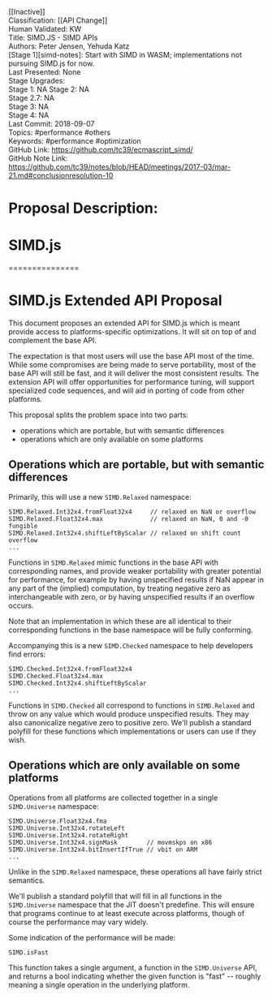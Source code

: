 [[Inactive]]<br>Classification: [[API Change]]<br>Human Validated: KW<br>Title: SIMD.JS - SIMD APIs<br>Authors: Peter Jensen, Yehuda Katz<br>[Stage 1][simd-notes]: Start with SIMD in WASM; implementations not pursuing SIMD.js for now.<br>Last Presented: None<br>Stage Upgrades:<br>Stage 1: NA
Stage 2: NA  
Stage 2.7: NA  
Stage 3: NA  
Stage 4: NA<br>Last Commit: 2018-09-07<br>Topics: #performance #others<br>Keywords: #performance #optimization <br>GitHub Link: https://github.com/tc39/ecmascript_simd/ <br>GitHub Note Link: https://github.com/tc39/notes/blob/HEAD/meetings/2017-03/mar-21.md#conclusionresolution-10
# Proposal Description:<br>
# SIMD.js
===============

SIMD.js Extended API Proposal
=============================

This document proposes an extended API for SIMD.js which is meant provide access
to platforms-specific optimizations. It will sit on top of and complement the
base API.

The expectation is that most users will use the base API most of the time. While
some compromises are being made to serve portability, most of the base API will
still be fast, and it will deliver the most consistent results. The extension API
will offer opportunities for performance tuning, will support specialized code
sequences, and will aid in porting of code from other platforms.

This proposal splits the problem space into two parts:
 - operations which are portable, but with semantic differences
 - operations which are only available on some platforms

Operations which are portable, but with semantic differences
------------------------------------------------------------

Primarily, this will use a new `SIMD.Relaxed` namespace:

```
SIMD.Relaxed.Int32x4.fromFloat32x4     // relaxed on NaN or overflow
SIMD.Relaxed.Float32x4.max             // relaxed on NaN, 0 and -0 fungible
SIMD.Relaxed.Int32x4.shiftLeftByScalar // relaxed on shift count overflow
...
```

Functions in `SIMD.Relaxed` mimic functions in the base API with corresponding names,
and provide weaker portability with greater potential for performance, for example by
having unspecified results if NaN appear in any part of the (implied) computation, by
treating negative zero as interchangeable with zero, or by having unspecified
results if an overflow occurs.

Note that an implementation in which these are all identical to their corresponding
functions in the base namespace will be fully conforming.

Accompanying this is a new `SIMD.Checked` namespace to help developers find errors:

```
SIMD.Checked.Int32x4.fromFloat32x4
SIMD.Checked.Float32x4.max
SIMD.Checked.Int32x4.shiftLeftByScalar
...
```

Functions in `SIMD.Checked` all correspond to functions in `SIMD.Relaxed` and
throw on any value which would produce unspecified results. They may also
canonicalize negative zero to positive zero. We'll publish a standard polyfill for
these functions which implementations or users can use if they wish.

Operations which are only available on some platforms
-----------------------------------------------------

Operations from all platforms are collected together in a single `SIMD.Universe` namespace:

```
SIMD.Universe.Float32x4.fma
SIMD.Universe.Int32x4.rotateLeft
SIMD.Universe.Int32x4.rotateRight
SIMD.Universe.Int32x4.signMask        // movmskps on x86
SIMD.Universe.Int32x4.bitInsertIfTrue // vbit on ARM
...
```

Unlike in the `SIMD.Relaxed` namespace, these operations all have fairly strict
semantics.

We'll publish a standard polyfill that will fill in all functions in the
`SIMD.Universe` namespace that the JIT doesn't predefine. This will ensure that
programs continue to at least execute across platforms, though of course the
performance may vary widely.

Some indication of the performance will be made:

```
SIMD.isFast
```

This function takes a single argument, a function in the `SIMD.Universe` API,
and returns a bool indicating whether the given function is "fast" -- roughly
meaning a single operation in the underlying platform.
